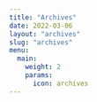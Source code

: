 ```yaml
---
title: "Archives"
date: 2022-03-06
layout: "archives"
slug: "archives"
menu:
  main:
    weight: 2
    params:
      icon: archives
---
```

